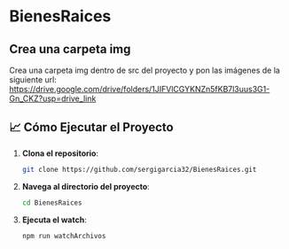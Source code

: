 # BienesRaices

## Crea una carpeta img

Crea una carpeta img dentro de src del proyecto y pon las imágenes de la siguiente url:
https://drive.google.com/drive/folders/1JIFVlCGYKNZn5fKB7l3uus3G1-Gn_CKZ?usp=drive_link

## 📈 Cómo Ejecutar el Proyecto

1. **Clona el repositorio**:
    ```bash
    git clone https://github.com/sergigarcia32/BienesRaices.git
    ```
2. **Navega al directorio del proyecto**:
    ```bash
    cd BienesRaices
    ```
3. **Ejecuta el watch**:
    ```bash
    npm run watchArchivos
    ```

